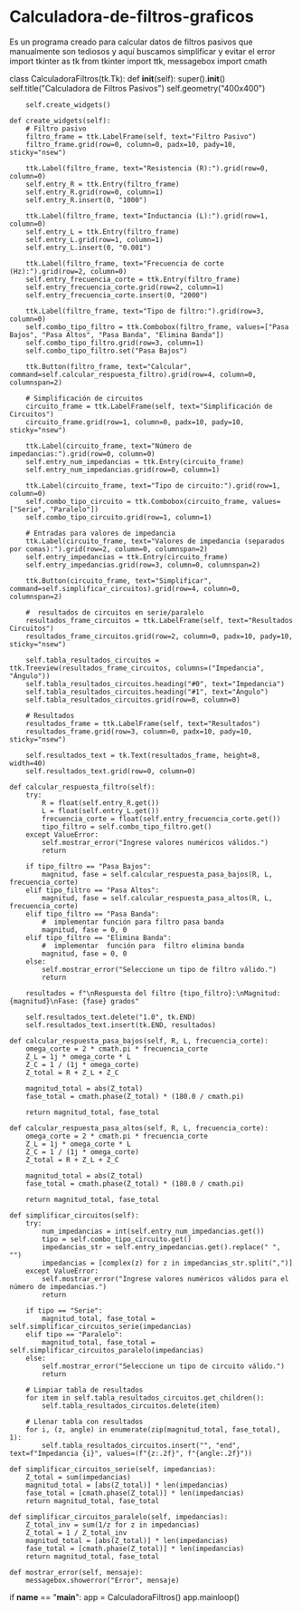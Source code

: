 # Calculadora-de-filtros-graficos
Es un programa creado para calcular datos de filtros pasivos que  manualmente son tediosos y aquí buscamos simplificar y evitar el error 
import tkinter as tk
from tkinter import ttk, messagebox
import cmath

class CalculadoraFiltros(tk.Tk):
    def __init__(self):
        super().__init__()
        self.title("Calculadora de Filtros Pasivos")
        self.geometry("400x400")

        self.create_widgets()

    def create_widgets(self):
        # Filtro pasivo
        filtro_frame = ttk.LabelFrame(self, text="Filtro Pasivo")
        filtro_frame.grid(row=0, column=0, padx=10, pady=10, sticky="nsew")

        ttk.Label(filtro_frame, text="Resistencia (R):").grid(row=0, column=0)
        self.entry_R = ttk.Entry(filtro_frame)
        self.entry_R.grid(row=0, column=1)
        self.entry_R.insert(0, "1000")

        ttk.Label(filtro_frame, text="Inductancia (L):").grid(row=1, column=0)
        self.entry_L = ttk.Entry(filtro_frame)
        self.entry_L.grid(row=1, column=1)
        self.entry_L.insert(0, "0.001")

        ttk.Label(filtro_frame, text="Frecuencia de corte (Hz):").grid(row=2, column=0)
        self.entry_frecuencia_corte = ttk.Entry(filtro_frame)
        self.entry_frecuencia_corte.grid(row=2, column=1)
        self.entry_frecuencia_corte.insert(0, "2000")

        ttk.Label(filtro_frame, text="Tipo de filtro:").grid(row=3, column=0)
        self.combo_tipo_filtro = ttk.Combobox(filtro_frame, values=["Pasa Bajos", "Pasa Altos", "Pasa Banda", "Elimina Banda"])
        self.combo_tipo_filtro.grid(row=3, column=1)
        self.combo_tipo_filtro.set("Pasa Bajos")

        ttk.Button(filtro_frame, text="Calcular", command=self.calcular_respuesta_filtro).grid(row=4, column=0, columnspan=2)

        # Simplificación de circuitos
        circuito_frame = ttk.LabelFrame(self, text="Simplificación de Circuitos")
        circuito_frame.grid(row=1, column=0, padx=10, pady=10, sticky="nsew")

        ttk.Label(circuito_frame, text="Número de impedancias:").grid(row=0, column=0)
        self.entry_num_impedancias = ttk.Entry(circuito_frame)
        self.entry_num_impedancias.grid(row=0, column=1)

        ttk.Label(circuito_frame, text="Tipo de circuito:").grid(row=1, column=0)
        self.combo_tipo_circuito = ttk.Combobox(circuito_frame, values=["Serie", "Paralelo"])
        self.combo_tipo_circuito.grid(row=1, column=1)

        # Entradas para valores de impedancia
        ttk.Label(circuito_frame, text="Valores de impedancia (separados por comas):").grid(row=2, column=0, columnspan=2)
        self.entry_impedancias = ttk.Entry(circuito_frame)
        self.entry_impedancias.grid(row=3, column=0, columnspan=2)

        ttk.Button(circuito_frame, text="Simplificar", command=self.simplificar_circuitos).grid(row=4, column=0, columnspan=2)

        #  resultados de circuitos en serie/paralelo
        resultados_frame_circuitos = ttk.LabelFrame(self, text="Resultados Circuitos")
        resultados_frame_circuitos.grid(row=2, column=0, padx=10, pady=10, sticky="nsew")

        self.tabla_resultados_circuitos = ttk.Treeview(resultados_frame_circuitos, columns=("Impedancia", "Ángulo"))
        self.tabla_resultados_circuitos.heading("#0", text="Impedancia")
        self.tabla_resultados_circuitos.heading("#1", text="Ángulo")
        self.tabla_resultados_circuitos.grid(row=0, column=0)

        # Resultados
        resultados_frame = ttk.LabelFrame(self, text="Resultados")
        resultados_frame.grid(row=3, column=0, padx=10, pady=10, sticky="nsew")

        self.resultados_text = tk.Text(resultados_frame, height=8, width=40)
        self.resultados_text.grid(row=0, column=0)

    def calcular_respuesta_filtro(self):
        try:
            R = float(self.entry_R.get())
            L = float(self.entry_L.get())
            frecuencia_corte = float(self.entry_frecuencia_corte.get())
            tipo_filtro = self.combo_tipo_filtro.get()
        except ValueError:
            self.mostrar_error("Ingrese valores numéricos válidos.")
            return

        if tipo_filtro == "Pasa Bajos":
            magnitud, fase = self.calcular_respuesta_pasa_bajos(R, L, frecuencia_corte)
        elif tipo_filtro == "Pasa Altos":
            magnitud, fase = self.calcular_respuesta_pasa_altos(R, L, frecuencia_corte)
        elif tipo_filtro == "Pasa Banda":
            #  implementar función para filtro pasa banda
            magnitud, fase = 0, 0
        elif tipo_filtro == "Elimina Banda":
            #  implementar  función para  filtro elimina banda
            magnitud, fase = 0, 0
        else:
            self.mostrar_error("Seleccione un tipo de filtro válido.")
            return

        resultados = f"\nRespuesta del filtro {tipo_filtro}:\nMagnitud: {magnitud}\nFase: {fase} grados"

        self.resultados_text.delete("1.0", tk.END)
        self.resultados_text.insert(tk.END, resultados)

    def calcular_respuesta_pasa_bajos(self, R, L, frecuencia_corte):
        omega_corte = 2 * cmath.pi * frecuencia_corte
        Z_L = 1j * omega_corte * L
        Z_C = 1 / (1j * omega_corte)
        Z_total = R + Z_L + Z_C

        magnitud_total = abs(Z_total)
        fase_total = cmath.phase(Z_total) * (180.0 / cmath.pi)

        return magnitud_total, fase_total

    def calcular_respuesta_pasa_altos(self, R, L, frecuencia_corte):
        omega_corte = 2 * cmath.pi * frecuencia_corte
        Z_L = 1j * omega_corte * L
        Z_C = 1 / (1j * omega_corte)
        Z_total = R + Z_L + Z_C

        magnitud_total = abs(Z_total)
        fase_total = cmath.phase(Z_total) * (180.0 / cmath.pi)

        return magnitud_total, fase_total

    def simplificar_circuitos(self):
        try:
            num_impedancias = int(self.entry_num_impedancias.get())
            tipo = self.combo_tipo_circuito.get()
            impedancias_str = self.entry_impedancias.get().replace(" ", "")
            impedancias = [complex(z) for z in impedancias_str.split(",")]
        except ValueError:
            self.mostrar_error("Ingrese valores numéricos válidos para el número de impedancias.")
            return

        if tipo == "Serie":
            magnitud_total, fase_total = self.simplificar_circuitos_serie(impedancias)
        elif tipo == "Paralelo":
            magnitud_total, fase_total = self.simplificar_circuitos_paralelo(impedancias)
        else:
            self.mostrar_error("Seleccione un tipo de circuito válido.")
            return

        # Limpiar tabla de resultados
        for item in self.tabla_resultados_circuitos.get_children():
            self.tabla_resultados_circuitos.delete(item)

        # Llenar tabla con resultados
        for i, (z, angle) in enumerate(zip(magnitud_total, fase_total), 1):
            self.tabla_resultados_circuitos.insert("", "end", text=f"Impedancia {i}", values=(f"{z:.2f}", f"{angle:.2f}"))

    def simplificar_circuitos_serie(self, impedancias):
        Z_total = sum(impedancias)
        magnitud_total = [abs(Z_total)] * len(impedancias)
        fase_total = [cmath.phase(Z_total)] * len(impedancias)
        return magnitud_total, fase_total

    def simplificar_circuitos_paralelo(self, impedancias):
        Z_total_inv = sum(1/z for z in impedancias)
        Z_total = 1 / Z_total_inv
        magnitud_total = [abs(Z_total)] * len(impedancias)
        fase_total = [cmath.phase(Z_total)] * len(impedancias)
        return magnitud_total, fase_total

    def mostrar_error(self, mensaje):
        messagebox.showerror("Error", mensaje)

if __name__ == "__main__":
    app = CalculadoraFiltros()
    app.mainloop()

